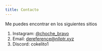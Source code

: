 ```yaml
---
title: Contacto
---
```


Me puedes encontrar en los siguientes sitios

1. Instagram: [@choche_bravo](https://www.instagram.com/choche_bravo/)
2. Email: [dereference@nllptr.xyz](mailto:dereference@nllptr.xyz)
3. Discord: cokelito1
